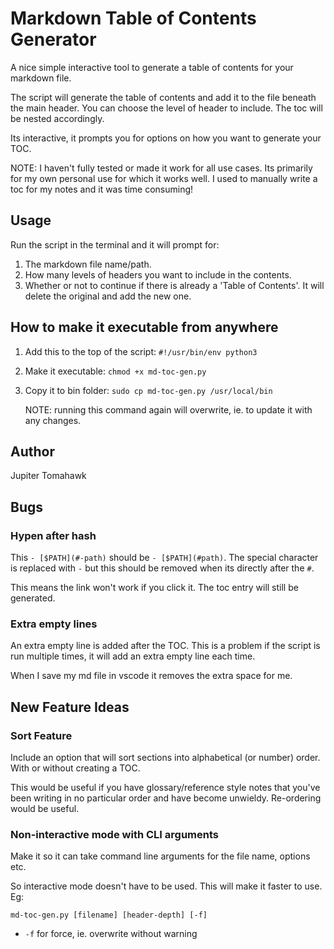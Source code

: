 # Markdown Table of Contents Generator

A nice simple interactive tool to generate a table of contents for your markdown file.

The script will generate the table of contents and add it to the file beneath the main header. You can choose the level of header to include. The toc will be nested accordingly.

Its interactive, it prompts you for options on how you want to generate your TOC.

NOTE: I haven't fully tested or made it work for all use cases. Its primarily for my own personal use for which it works well. I used to manually write a toc for my notes and it was time consuming!

## Usage

Run the script in the terminal and it will prompt for:

1. The markdown file name/path.
2. How many levels of headers you want to include in the contents.
3. Whether or not to continue if there is already a 'Table of Contents'. It will delete the original and add the new one.

## How to make it executable from anywhere

1. Add this to the top of the script: `#!/usr/bin/env python3`
2. Make it executable: `chmod +x md-toc-gen.py`
3. Copy it to bin folder: `sudo cp md-toc-gen.py /usr/local/bin`

   NOTE: running this command again will overwrite, ie. to update it with any changes.

## Author

Jupiter Tomahawk

## Bugs

### Hypen after hash

This `- [$PATH](#-path)` should be `- [$PATH](#path)`. The special character is replaced with `-` but this should be removed when its directly after the `#`.

This means the link won't work if you click it. The toc entry will still be generated.

### Extra empty lines

An extra empty line is added after the TOC. This is a problem if the script is run multiple times, it will add an extra empty line each time.

When I save my md file in vscode it removes the extra space for me.

## New Feature Ideas

### Sort Feature

Include an option that will sort sections into alphabetical (or number) order. With or without creating a TOC.

This would be useful if you have glossary/reference style notes that you've been writing in no particular order and have become unwieldy. Re-ordering would be useful.

### Non-interactive mode with CLI arguments

Make it so it can take command line arguments for the file name, options etc.

So interactive mode doesn't have to be used. This will make it faster to use. Eg:

`md-toc-gen.py [filename] [header-depth] [-f]`

- `-f` for force, ie. overwrite without warning
